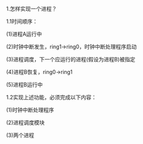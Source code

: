 1.怎样实现一个进程？

1.1时间顺序：

(1)进程A运行中

(2)时钟中断发生，ring1->ring0，时钟中断处理程序启动

(3)进程调度，下一个应运行的进程(假设为进程B)被指定

(4)进程B恢复，ring0->ring1

(5)进程B运行中

1.2实现上述功能，必须完成以下内容：

(1)时钟中断处理程序

(2)进程调度模块

(3)两个进程

